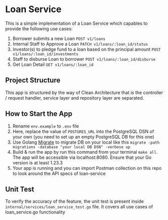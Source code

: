 # Loan Service

This is a simple implementation of a Loan Service which capables to provide the following use cases:

1. Borrower submits a new Loan `POST v1/loans`
2. Internal Staff to Approve a Loan `PATCH v1/loans/:loan_id/status`
3. Investor(s) to pledge fund to a loan based on the principal amount `POST v1/loans/:loan_id/investments`
4. Staff to disburse Loan to borrower `POST v1/loans/:loan_id/disburse`
5. Get Loan Detail `GET v1/loans/:loan_id`

## Project Structure

This app is structured by the way of Clean Architecture that is the controller / request handler, service layer and repository layer are separated. 

## How to Start the App

1. Rename `env.example` to `.env` file
2. Here, replace the value of `POSTGRES_URL` into the PostgreSQL DSN of your own (you need to set up an empty PostgreSQL DB for this one)
3. Use Golang [Migrate](https://github.com/golang-migrate/migrate) to migrate DB on your local like this `migrate -path migrations -database "your local DB DSN" -verbose up`
4. Build & run the app by run this command from your terminal `make all`. The app will be accessible via localhost:8080. Ensure that your Go version is at least 1.23.3
5. Your app is running and you can import Postman collection on this repo to look around the API specs of loan-service

## Unit Test

To verify the accuracy of the feature, the unit test is present inside `internal/services/loan_service_test.go` file. It covers all use cases of loan_service.go functionality